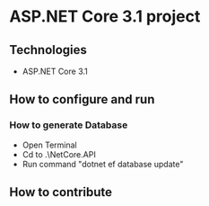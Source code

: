 # ASP.NET Core 3.1 project
## Technologies
- ASP.NET Core 3.1
## How to configure and run
### How to generate Database
- Open Terminal
- Cd to .\NetCore.API
- Run command "dotnet ef database update"
## How to contribute